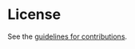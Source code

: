 # License

See the
[guidelines for contributions](https://github.com/IPv6-mPvD/mpvd-ietf-drafts/blob/master/CONTRIBUTING.md).
